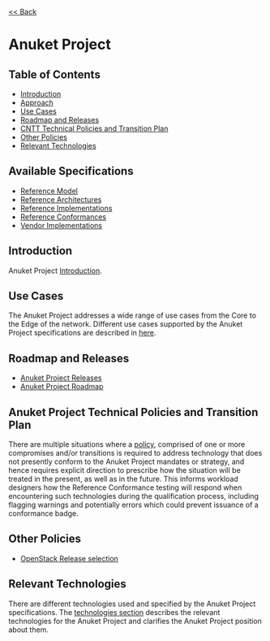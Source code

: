 [<< Back](../)
# Anuket Project

## Table of Contents
* [Introduction](#1.0)
* [Approach](#4.0)
* [Use Cases](#5.0)
* [Roadmap and Releases](#6.0)
* [CNTT Technical Policies and Transition Plan](#7.0)
* [Other Policies](#9.0)
* [Relevant Technologies](#8.0)

## Available Specifications
* [Reference Model](../ref_model)
* [Reference Architectures](../ref_arch)
* [Reference Implementations](../ref_impl)
* [Reference Conformances](../ref_cert)
* [Vendor Implementations](../ven_impl)


## Introduction

Anuket Project [Introduction](chapter00.md). 


## Use Cases
The Anuket Project addresses a wide range of use cases from the Core to the Edge of the network. Different use cases supported by the Anuket Project specifications are described in [here](./usecases.md).


## Roadmap and Releases

* [Anuket Project Releases](./release_notes)
* [Anuket Project Roadmap](./roadmap.md)


## Anuket Project Technical Policies and Transition Plan

There are multiple situations where a [policy](./policies.md), comprised of one or more compromises and/or transitions is required to address technology that does not presently conform to the Anuket Project mandates or strategy, and hence requires explicit direction to prescribe how the situation will be treated in the present, as well as in the future. This informs workload designers how the Reference Conformance testing will respond when encountering such technologies during the qualification process, including flagging warnings and potentially errors which could prevent issuance of a conformance badge.


## Other Policies

* [OpenStack Release selection](./openstack-release.md)


## Relevant Technologies

There are different technologies used and specified by the Anuket Project specifications. The [technologies section](./technologies.md) describes the relevant technologies for the Anuket Project and clarifies the Anuket Project position about them.
